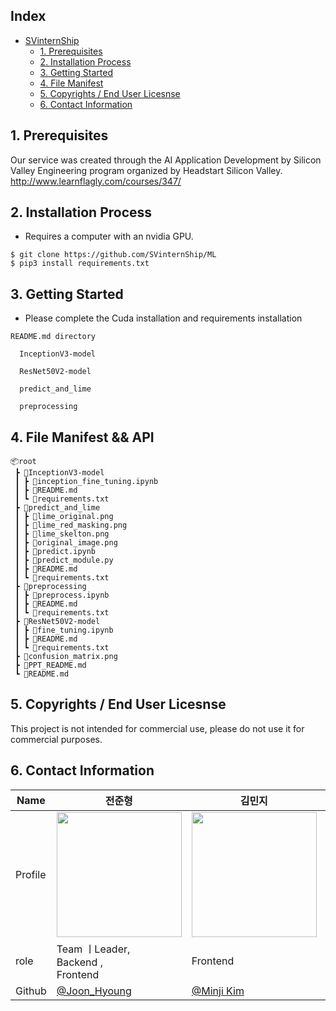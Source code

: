## Index
- [SVinternShip](#SVinternShip)
  - [1. Prerequisites](#1-prerequisites)
  - [2. Installation Process](#2-installation-process)
  - [3. Getting Started](#3-getting-started)
  - [4. File Manifest](#4-file-manifest)
  - [5. Copyrights / End User Licesnse](#5-copyrights--end-user-licesnse)
  - [6. Contact Information](#6-contact-information)

## 1. Prerequisites

Our service was created through the AI Application Development by Silicon Valley Engineering program organized by Headstart Silicon Valley.
http://www.learnflagly.com/courses/347/

## 2. Installation Process
- Requires a computer with an nvidia GPU.
```
$ git clone https://github.com/SVinternShip/ML
$ pip3 install requirements.txt
```

## 3. Getting Started
- Please complete the Cuda installation and requirements installation

```README.md directory```

```
  InceptionV3-model 

  ResNet50V2-model

  predict_and_lime

  preprocessing
```
## 4. File Manifest && API
```
📦root
 ┣ 📂InceptionV3-model
 ┃ ┣ 📜inception_fine_tuning.ipynb
 ┃ ┣ 📜README.md
 ┃ ┗ 📜requirements.txt
 ┣ 📂predict_and_lime
 ┃ ┣ 📜lime_original.png
 ┃ ┣ 📜lime_red_masking.png
 ┃ ┣ 📜lime_skelton.png
 ┃ ┣ 📜original_image.png
 ┃ ┣ 📜predict.ipynb
 ┃ ┣ 📜predict_module.py
 ┃ ┣ 📜README.md
 ┃ ┗ 📜requirements.txt
 ┣ 📂preprocessing
 ┃ ┣ 📜preprocess.ipynb
 ┃ ┣ 📜README.md
 ┃ ┗ 📜requirements.txt
 ┣ 📂ResNet50V2-model
 ┃ ┣ 📜fine_tuning.ipynb
 ┃ ┣ 📜README.md
 ┃ ┗ 📜requirements.txt
 ┣ 📜confusion_matrix.png
 ┣ 📜PPT_README.md
 ┗ 📜README.md
```


## 5. Copyrights / End User Licesnse

This project is not intended for commercial use, please do not use it for commercial purposes.

## 6. Contact Information
| Name    | 전준형                                        |김민지                               | 김성윤                                        | 김정원                                    | 전경희                               |
| ------- | --------------------------------------------- | ------------------------------------ | --------------------------------------------- | --------------------------------------- | --------------------------------------------- |
| Profile | <img width="200px" src="https://user-images.githubusercontent.com/53938323/181186519-97376af4-dec2-4266-b481-84476a7b08cf.png" />|<img width="200px" src="https://user-images.githubusercontent.com/53938323/181186658-5fa337ab-1073-40c1-ba1f-821eca61a241.png" />| <img width="200px" src="https://user-images.githubusercontent.com/53938323/181186805-e25768c2-b5b3-4af1-9ebe-f4ab31eba8f0.png" />| <img width="200px" src="https://user-images.githubusercontent.com/53938323/181186873-68715eac-5ba7-4084-aed6-613461addf37.png" />| <img width="200px" src="https://user-images.githubusercontent.com/53938323/181186909-add7aa9e-40ba-4822-98dc-994f21c2c455.png" />|
| role    | Team ㅣLeader, <br>Backend , <br>Frontend                  | Frontend                       | ML                                | Frontend | Backend |
| Github  | [@Joon_Hyoung](https://github.com/Gitko97) | [@Minji Kim](https://github.com/minji1289) | [@sykim1106](https://github.com/hanueluni1106) | [@grdnr13](https://github.com/grdnr13) |  [@kjeon0901](https://github.com/kjeon0901) |
